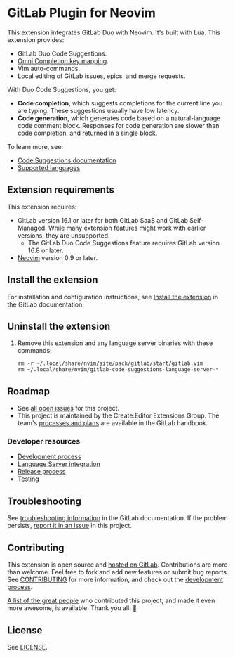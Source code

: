 # GitLab Plugin for Neovim

This extension integrates GitLab Duo with Neovim. It's built with Lua.
This extension provides:

- GitLab Duo Code Suggestions.
- [Omni Completion key mapping](https://docs.gitlab.com/ee/editor_extensions/neovim/#configure-omni-completion).
- Vim auto-commands.
- Local editing of GitLab issues, epics, and merge requests.

With Duo Code Suggestions, you get:

- **Code completion**, which suggests completions for the current line you are typing.
  These suggestions usually have low latency.
- **Code generation**, which generates code based on a natural-language code comment block.
  Responses for code generation are slower than code completion, and returned in a single block.

To learn more, see:

- [Code Suggestions documentation](https://docs.gitlab.com/ee/user/project/repository/code_suggestions.html)
- [Supported languages](https://docs.gitlab.com/ee/user/project/repository/code_suggestions.html#supported-languages)

## Extension requirements

This extension requires:

- GitLab version 16.1 or later for both GitLab SaaS and GitLab Self-Managed.
  While many extension features might work with earlier versions, they are unsupported.
  - The GitLab Duo Code Suggestions feature requires GitLab version 16.8 or later.
- [Neovim](https://neovim.io/) version 0.9 or later.

## Install the extension

For installation and configuration instructions, see
[Install the extension](https://docs.gitlab.com/ee/editor_extensions/neovim/#install-the-extension)
in the GitLab documentation.

## Uninstall the extension

1. Remove this extension and any language server binaries with these commands:

   ```shell
   rm -r ~/.local/share/nvim/site/pack/gitlab/start/gitlab.vim
   rm ~/.local/share/nvim/gitlab-code-suggestions-language-server-*
   ```

## Roadmap

- See [all open issues](https://gitlab.com/gitlab-org/editor-extensions/gitlab.vim/-/issues) for this project.
- This project is maintained by the Create:Editor Extensions Group. The team's
  [processes and plans](https://handbook.gitlab.com/handbook/engineering/development/dev/create/editor-extensions/)
  are available in the GitLab handbook.

### Developer resources

- [Development process](docs/developer/development-process.md)
- [Language Server integration](docs/developer/lsp.md)
- [Release process](docs/developer/release-process.md)
- [Testing](docs/developer/testing.md)

## Troubleshooting

See [troubleshooting information](https://docs.gitlab.com/ee/editor_extensions/neovim/neovim_troubleshooting.html)
in the GitLab documentation. If the problem persists,
[report it in an issue](https://gitlab.com/gitlab-org/editor-extensions/gitlab.vim/-/issues) in this project.

## Contributing

This extension is open source and
[hosted on GitLab](https://gitlab.com/gitlab-org/editor-extensions/gitlab.vim).
Contributions are more than welcome. Feel free to fork and add new features or
submit bug reports. See [CONTRIBUTING](CONTRIBUTING.md) for more information, and
check out the [development process](docs/developer/development-process.md).

[A list of the great people](CONTRIBUTORS.md) who contributed this project, and
made it even more awesome, is available. Thank you all! 🎉

## License

See [LICENSE](LICENSE).
